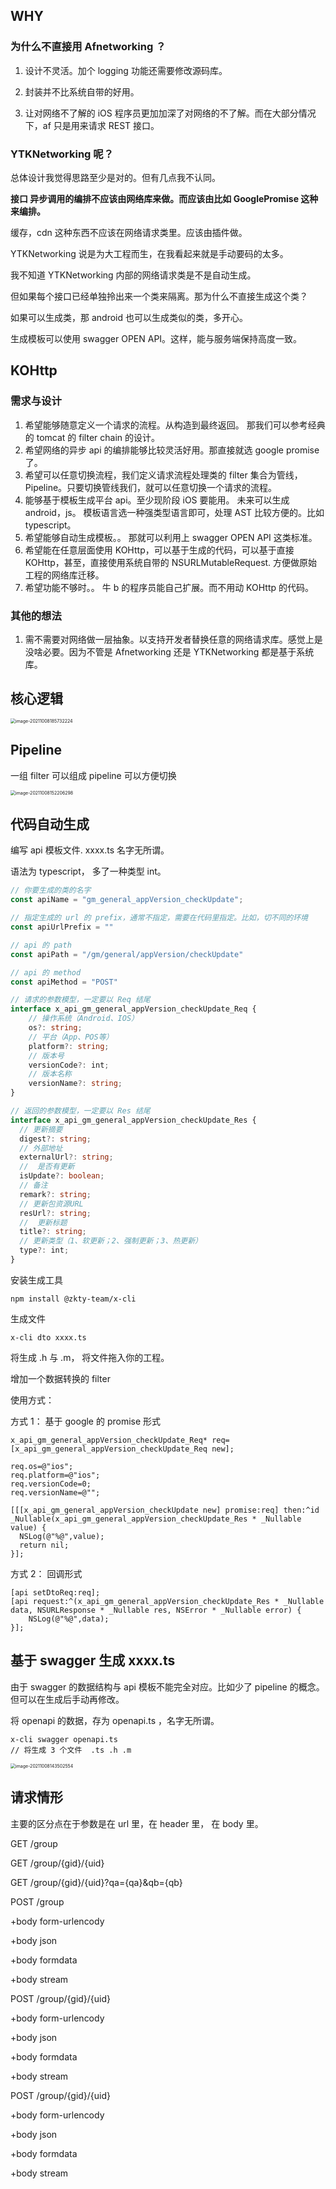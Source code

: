## WHY

### 为什么不直接用 Afnetworking ？

1. 设计不灵活。加个 logging 功能还需要修改源码库。

2. 封装并不比系统自带的好用。

3. 让对网络不了解的 iOS 程序员更加加深了对网络的不了解。而在大部分情况下，af 只是用来请求 REST 接口。

   

### YTKNetworking 呢？

总体设计我觉得思路至少是对的。但有几点我不认同。

**接口 异步调用的编排不应该由网络库来做。而应该由比如 GooglePromise 这种来编排。**

缓存，cdn 这种东西不应该在网络请求类里。应该由插件做。



YTKNetworking 说是为大工程而生，在我看起来就是手动要码的太多。

我不知道 YTKNetworking 内部的网络请求类是不是自动生成。

但如果每个接口已经单独拎出来一个类来隔离。那为什么不直接生成这个类？

如果可以生成类，那 android 也可以生成类似的类，多开心。

生成模板可以使用 swagger OPEN API。这样，能与服务端保持高度一致。





## KOHttp

### 需求与设计

1. 希望能够随意定义一个请求的流程。从构造到最终返回。 那我们可以参考经典的 tomcat 的 filter chain 的设计。
2. 希望网络的异步 api 的编排能够比较灵活好用。那直接就选 google promise 了。
3. 希望可以任意切换流程，我们定义请求流程处理类的 filter 集合为管线，Pipeline。只要切换管线我们，就可以任意切换一个请求的流程。
4. 能够基于模板生成平台 api。至少现阶段 iOS 要能用。 未来可以生成 android，js。 模板语言选一种强类型语言即可，处理 AST 比较方便的。比如 typescript。 
5. 希望能够自动生成模板。。 那就可以利用上 swagger OPEN API 这类标准。
6. 希望能在任意层面使用 KOHttp，可以基于生成的代码，可以基于直接 KOHttp，甚至，直接使用系统自带的 NSURLMutableRequest.  方便做原始工程的网络库迁移。
7. 希望功能不够时。。 牛 b 的程序员能自己扩展。而不用动 KOHttp 的代码。



### 其他的想法

1. 需不需要对网络做一层抽象。以支持开发者替换任意的网络请求库。感觉上是没啥必要。因为不管是 Afnetworking 还是 YTKNetworking  都是基于系统库。



## 核心逻辑

<img src="https://zk4bucket.oss-cn-beijing.aliyuncs.com/img/image-20211008185732224.png" alt="image-20211008185732224" style="zoom:50%;" />

## Pipeline

一组 filter 可以组成 pipeline 可以方便切换

<img src="https://zk4bucket.oss-cn-beijing.aliyuncs.com/img/image-20211008152206298.png" alt="image-20211008152206298" style="zoom:50%;" />

## 代码自动生成

编写 api 模板文件. xxxx.ts 名字无所谓。

语法为 typescript， 多了一种类型 int。

```typescript
// 你要生成的类的名字
const apiName = "gm_general_appVersion_checkUpdate";

// 指定生成的 url 的 prefix，通常不指定，需要在代码里指定。比如，切不同的环境
const apiUrlPrefix = ""

// api 的 path
const apiPath = "/gm/general/appVersion/checkUpdate"

// api 的 method
const apiMethod = "POST"

// 请求的参数模型，一定要以 Req 结尾
interface x_api_gm_general_appVersion_checkUpdate_Req {
    // 操作系统（Android、IOS）
    os?: string;
    // 平台（App、POS等）
    platform?: string;
    // 版本号
    versionCode?: int;
    // 版本名称
    versionName?: string;
}

// 返回的参数模型，一定要以 Res 结尾
interface x_api_gm_general_appVersion_checkUpdate_Res {
  // 更新摘要
  digest?: string;
  // 外部地址
  externalUrl?: string;
  //  是否有更新
  isUpdate?: boolean;
  // 备注
  remark?: string;
  // 更新包资源URL
  resUrl?: string;
  //  更新标题
  title?: string;
  // 更新类型（1、软更新；2、强制更新；3、热更新）
  type?: int;
}

```



安装生成工具

```
npm install @zkty-team/x-cli
```

生成文件

```
x-cli dto xxxx.ts
```

将生成 .h 与 .m， 将文件拖入你的工程。



增加一个数据转换的 filter 



使用方式：

方式 1： 基于 google 的 promise 形式

``` objc
x_api_gm_general_appVersion_checkUpdate_Req* req= [x_api_gm_general_appVersion_checkUpdate_Req new];

req.os=@"ios";
req.platform=@"ios";
req.versionCode=0;
req.versionName=@"";

[[[x_api_gm_general_appVersion_checkUpdate new] promise:req] then:^id _Nullable(x_api_gm_general_appVersion_checkUpdate_Res * _Nullable value) {
  NSLog(@"%@",value);
  return nil;
}];

```

 方式 2： 回调形式

```objc
[api setDtoReq:req];
[api request:^(x_api_gm_general_appVersion_checkUpdate_Res * _Nullable data, NSURLResponse * _Nullable res, NSError * _Nullable error) {
	NSLog(@"%@",data);
}];
```





## 基于 swagger 生成 xxxx.ts

由于 swagger 的数据结构与 api 模板不能完全对应。比如少了 pipeline 的概念。但可以在生成后手动再修改。



将 openapi 的数据，存为 openapi.ts ，名字无所谓。

```
x-cli swagger openapi.ts
// 将生成 3 个文件  .ts .h .m
```



<img src="https://zk4bucket.oss-cn-beijing.aliyuncs.com/img/image-20211008143502554.png" alt="image-20211008143502554" style="zoom: 50%;" />





## 请求情形

主要的区分点在于参数是在 url 里，在 header 里， 在 body 里。



GET /group

GET /group/{gid}/{uid}

GET /group/{gid}/{uid}?qa={qa}&qb={qb}



POST /group  

  +body  form-urlencody

  +body  json 

  +body formdata

  +body  stream



POST /group/{gid}/{uid}

  +body  form-urlencody

  +body  json 

  +body formdata

  +body  stream



POST /group/{gid}/{uid}

  +body  form-urlencody

  +body  json 

  +body formdata

  +body  stream